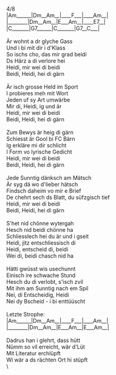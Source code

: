 4/8\
|Am\_\_\_\_\_\_|Dm\_\_Am\_\_|\_\_\_\_F\_\_\_|\_\_\_\_Am\_\_|\
|\_\_\_\_\_\_\_\_|Dm\_\_Am\_\_|E\_\_\_Am\_\_|\_\_\_\_E7\_\_|\
|C\_\_\_\_\_\_\_|G7\_\_\_\_\_\_|C\_\_\_\_\_\_\_|G7\_\_C\_\_\_|\
\
Är&nbsp;wohnt&nbsp;a&nbsp;dr&nbsp;glyche&nbsp;Gass\
Und&nbsp;i&nbsp;bi&nbsp;mit&nbsp;dir&nbsp;i&nbsp;d'Klass\
So&nbsp;ischs&nbsp;cho,&nbsp;das&nbsp;mir&nbsp;grad&nbsp;beidi\
Ds&nbsp;Härz&nbsp;a&nbsp;di&nbsp;verlore&nbsp;hei\
Heidi,&nbsp;mir&nbsp;wei&nbsp;di&nbsp;beidi\
Beidi,&nbsp;Heidi,&nbsp;hei&nbsp;di&nbsp;gärn\
\
Är&nbsp;isch&nbsp;grosse&nbsp;Held&nbsp;im&nbsp;Sport\
I&nbsp;probieres&nbsp;meh&nbsp;mit&nbsp;Wort\
Jeden&nbsp;uf&nbsp;sy&nbsp;Art&nbsp;umwärbe\
Mir&nbsp;di,&nbsp;Heidi,&nbsp;ig&nbsp;und&nbsp;är\
Heidi,&nbsp;mir&nbsp;wei&nbsp;di&nbsp;beidi\
Beidi,&nbsp;Heidi,&nbsp;hei&nbsp;di&nbsp;gärn\
\
Zum&nbsp;Bewys&nbsp;är&nbsp;heig&nbsp;di&nbsp;gärn\
Schiesst&nbsp;är&nbsp;Gool&nbsp;bi&nbsp;FC&nbsp;Bärn\
Ig&nbsp;erkläre&nbsp;mi&nbsp;dir&nbsp;schlicht\
I&nbsp;Form&nbsp;vo&nbsp;lyrische&nbsp;Gedicht\
Heidi,&nbsp;mir&nbsp;wei&nbsp;di&nbsp;beidi\
Beidi,&nbsp;Heidi,&nbsp;hei&nbsp;di&nbsp;gärn\
\
Jede&nbsp;Sunntig&nbsp;dänksch&nbsp;am&nbsp;Mätsch\
Är&nbsp;syg&nbsp;dä&nbsp;wo&nbsp;d'lieber&nbsp;hätsch\
Findsch&nbsp;daheim&nbsp;vo&nbsp;mir&nbsp;e&nbsp;Brief\
De&nbsp;chehrt&nbsp;sech&nbsp;ds&nbsp;Blatt,&nbsp;du&nbsp;süfzgisch&nbsp;tief\
Heidi,&nbsp;mir&nbsp;wei&nbsp;di&nbsp;beidi\
Beidi,&nbsp;Heidi,&nbsp;hei&nbsp;di&nbsp;gärn\
\
S'het&nbsp;nid&nbsp;chönne&nbsp;wytergah\
Hesch&nbsp;nid&nbsp;beidi&nbsp;chönne&nbsp;ha\
Schliesslech&nbsp;hei&nbsp;du&nbsp;är&nbsp;und&nbsp;i&nbsp;gseit\
Heidi,&nbsp;jitz&nbsp;entschliessisch&nbsp;di\
Heidi,&nbsp;entscheid&nbsp;di,&nbsp;beidi\
Wei&nbsp;di,&nbsp;beidi&nbsp;chasch&nbsp;nid&nbsp;ha\
\
Hätti&nbsp;gwüsst&nbsp;wis&nbsp;usechunnt\
Einisch&nbsp;ire&nbsp;schwache&nbsp;Stund\
Hesch&nbsp;du&nbsp;di&nbsp;verlobt,&nbsp;s'isch&nbsp;zvil\
Mit&nbsp;ihm&nbsp;am&nbsp;Sunntig&nbsp;nach&nbsp;em&nbsp;Spil\
Nei,&nbsp;di&nbsp;Entscheidig,&nbsp;Heidi\
Nei&nbsp;dy&nbsp;Bscheid&nbsp;-&nbsp;i&nbsp;bi&nbsp;enttüüscht\
\
Letzte&nbsp;Strophe:\
|Am\_\_\_\_\_\_|Dm\_\_Am\_\_|\_\_\_\_F\_\_\_|\_\_\_\_Am\_\_|\
|\_\_\_\_\_\_\_\_|Dm\_\_Am\_\_|E\_\_\_Am\_\_|E\_\_\_Am\_\_|\
\
Dadrus&nbsp;han&nbsp;i&nbsp;glehrt,&nbsp;dass&nbsp;hütt\
Nümm&nbsp;so&nbsp;vil&nbsp;erreicht,&nbsp;wär&nbsp;d'Lüt\
Mit&nbsp;Literatur&nbsp;erchlüpft\
Wi&nbsp;wär&nbsp;a&nbsp;ds&nbsp;rächten&nbsp;Ort&nbsp;hi&nbsp;stüpft\
\
